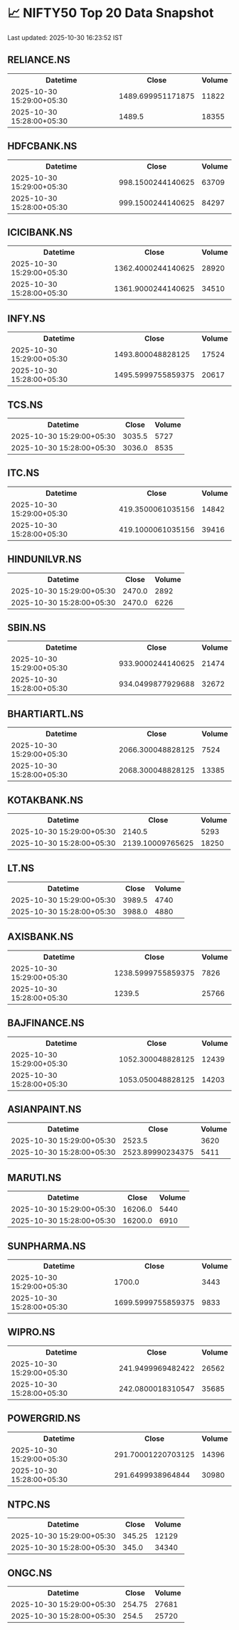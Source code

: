 # 📈 NIFTY50 Top 20 Data Snapshot

Last updated: 2025-10-30 16:23:52 IST

## RELIANCE.NS

<table>
  <tr><th>Datetime</th><th>Close</th><th>Volume</th></tr>
  <tr><td>2025-10-30 15:29:00+05:30</td><td>1489.699951171875</td><td>11822</td></tr>
  <tr><td>2025-10-30 15:28:00+05:30</td><td>1489.5</td><td>18355</td></tr>
</table>

## HDFCBANK.NS

<table>
  <tr><th>Datetime</th><th>Close</th><th>Volume</th></tr>
  <tr><td>2025-10-30 15:29:00+05:30</td><td>998.1500244140625</td><td>63709</td></tr>
  <tr><td>2025-10-30 15:28:00+05:30</td><td>999.1500244140625</td><td>84297</td></tr>
</table>

## ICICIBANK.NS

<table>
  <tr><th>Datetime</th><th>Close</th><th>Volume</th></tr>
  <tr><td>2025-10-30 15:29:00+05:30</td><td>1362.4000244140625</td><td>28920</td></tr>
  <tr><td>2025-10-30 15:28:00+05:30</td><td>1361.9000244140625</td><td>34510</td></tr>
</table>

## INFY.NS

<table>
  <tr><th>Datetime</th><th>Close</th><th>Volume</th></tr>
  <tr><td>2025-10-30 15:29:00+05:30</td><td>1493.800048828125</td><td>17524</td></tr>
  <tr><td>2025-10-30 15:28:00+05:30</td><td>1495.5999755859375</td><td>20617</td></tr>
</table>

## TCS.NS

<table>
  <tr><th>Datetime</th><th>Close</th><th>Volume</th></tr>
  <tr><td>2025-10-30 15:29:00+05:30</td><td>3035.5</td><td>5727</td></tr>
  <tr><td>2025-10-30 15:28:00+05:30</td><td>3036.0</td><td>8535</td></tr>
</table>

## ITC.NS

<table>
  <tr><th>Datetime</th><th>Close</th><th>Volume</th></tr>
  <tr><td>2025-10-30 15:29:00+05:30</td><td>419.3500061035156</td><td>14842</td></tr>
  <tr><td>2025-10-30 15:28:00+05:30</td><td>419.1000061035156</td><td>39416</td></tr>
</table>

## HINDUNILVR.NS

<table>
  <tr><th>Datetime</th><th>Close</th><th>Volume</th></tr>
  <tr><td>2025-10-30 15:29:00+05:30</td><td>2470.0</td><td>2892</td></tr>
  <tr><td>2025-10-30 15:28:00+05:30</td><td>2470.0</td><td>6226</td></tr>
</table>

## SBIN.NS

<table>
  <tr><th>Datetime</th><th>Close</th><th>Volume</th></tr>
  <tr><td>2025-10-30 15:29:00+05:30</td><td>933.9000244140625</td><td>21474</td></tr>
  <tr><td>2025-10-30 15:28:00+05:30</td><td>934.0499877929688</td><td>32672</td></tr>
</table>

## BHARTIARTL.NS

<table>
  <tr><th>Datetime</th><th>Close</th><th>Volume</th></tr>
  <tr><td>2025-10-30 15:29:00+05:30</td><td>2066.300048828125</td><td>7524</td></tr>
  <tr><td>2025-10-30 15:28:00+05:30</td><td>2068.300048828125</td><td>13385</td></tr>
</table>

## KOTAKBANK.NS

<table>
  <tr><th>Datetime</th><th>Close</th><th>Volume</th></tr>
  <tr><td>2025-10-30 15:29:00+05:30</td><td>2140.5</td><td>5293</td></tr>
  <tr><td>2025-10-30 15:28:00+05:30</td><td>2139.10009765625</td><td>18250</td></tr>
</table>

## LT.NS

<table>
  <tr><th>Datetime</th><th>Close</th><th>Volume</th></tr>
  <tr><td>2025-10-30 15:29:00+05:30</td><td>3989.5</td><td>4740</td></tr>
  <tr><td>2025-10-30 15:28:00+05:30</td><td>3988.0</td><td>4880</td></tr>
</table>

## AXISBANK.NS

<table>
  <tr><th>Datetime</th><th>Close</th><th>Volume</th></tr>
  <tr><td>2025-10-30 15:29:00+05:30</td><td>1238.5999755859375</td><td>7826</td></tr>
  <tr><td>2025-10-30 15:28:00+05:30</td><td>1239.5</td><td>25766</td></tr>
</table>

## BAJFINANCE.NS

<table>
  <tr><th>Datetime</th><th>Close</th><th>Volume</th></tr>
  <tr><td>2025-10-30 15:29:00+05:30</td><td>1052.300048828125</td><td>12439</td></tr>
  <tr><td>2025-10-30 15:28:00+05:30</td><td>1053.050048828125</td><td>14203</td></tr>
</table>

## ASIANPAINT.NS

<table>
  <tr><th>Datetime</th><th>Close</th><th>Volume</th></tr>
  <tr><td>2025-10-30 15:29:00+05:30</td><td>2523.5</td><td>3620</td></tr>
  <tr><td>2025-10-30 15:28:00+05:30</td><td>2523.89990234375</td><td>5411</td></tr>
</table>

## MARUTI.NS

<table>
  <tr><th>Datetime</th><th>Close</th><th>Volume</th></tr>
  <tr><td>2025-10-30 15:29:00+05:30</td><td>16206.0</td><td>5440</td></tr>
  <tr><td>2025-10-30 15:28:00+05:30</td><td>16200.0</td><td>6910</td></tr>
</table>

## SUNPHARMA.NS

<table>
  <tr><th>Datetime</th><th>Close</th><th>Volume</th></tr>
  <tr><td>2025-10-30 15:29:00+05:30</td><td>1700.0</td><td>3443</td></tr>
  <tr><td>2025-10-30 15:28:00+05:30</td><td>1699.5999755859375</td><td>9833</td></tr>
</table>

## WIPRO.NS

<table>
  <tr><th>Datetime</th><th>Close</th><th>Volume</th></tr>
  <tr><td>2025-10-30 15:29:00+05:30</td><td>241.9499969482422</td><td>26562</td></tr>
  <tr><td>2025-10-30 15:28:00+05:30</td><td>242.0800018310547</td><td>35685</td></tr>
</table>

## POWERGRID.NS

<table>
  <tr><th>Datetime</th><th>Close</th><th>Volume</th></tr>
  <tr><td>2025-10-30 15:29:00+05:30</td><td>291.70001220703125</td><td>14396</td></tr>
  <tr><td>2025-10-30 15:28:00+05:30</td><td>291.6499938964844</td><td>30980</td></tr>
</table>

## NTPC.NS

<table>
  <tr><th>Datetime</th><th>Close</th><th>Volume</th></tr>
  <tr><td>2025-10-30 15:29:00+05:30</td><td>345.25</td><td>12129</td></tr>
  <tr><td>2025-10-30 15:28:00+05:30</td><td>345.0</td><td>34340</td></tr>
</table>

## ONGC.NS

<table>
  <tr><th>Datetime</th><th>Close</th><th>Volume</th></tr>
  <tr><td>2025-10-30 15:29:00+05:30</td><td>254.75</td><td>27681</td></tr>
  <tr><td>2025-10-30 15:28:00+05:30</td><td>254.5</td><td>25720</td></tr>
</table>

